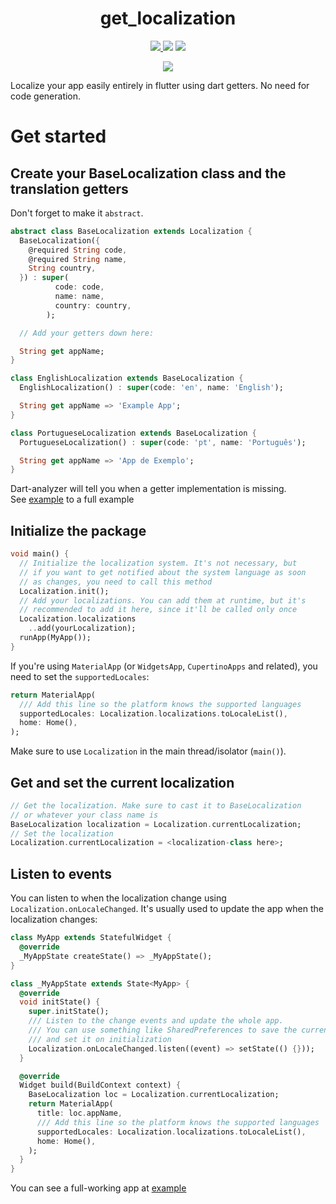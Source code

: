 <div>
  <h1 align="center">get_localization</h1>
  <p align="center" >
    <a title="Pub" href="https://pub.dartlang.org/packages/get_localization" >
      <img src="https://img.shields.io/pub/v/get_localization.svg?style=popout&include_prereleases" />
    </a>
    <a title="Github">
      <img src="https://img.shields.io/github/license/bdlukaa/get_localization" />
    </a>
    <a title="PRs are welcome">
      <img src="https://img.shields.io/badge/PRs-welcome-brightgreen.svg" />
    </a>
  <div>
  <p align="center">
    <a title="Buy me a coffee" href="https://www.buymeacoffee.com/bdlukaa">
      <img src="https://img.buymeacoffee.com/button-api/?text=Buy me a coffee&emoji=&slug=bdlukaa&button_colour=FF5F5F&font_colour=ffffff&font_family=Lato&outline_colour=000000&coffee_colour=FFDD00">
    </a>
  </p>
</div>

Localize your app easily entirely in flutter using dart getters. No need for code generation.

# Get started

## Create your BaseLocalization class and the translation getters

Don't forget to make it `abstract`.

```dart
abstract class BaseLocalization extends Localization {
  BaseLocalization({
    @required String code,
    @required String name,
    String country,
  }) : super(
          code: code,
          name: name,
          country: country,
        );

  // Add your getters down here:

  String get appName;
}

class EnglishLocalization extends BaseLocalization {
  EnglishLocalization() : super(code: 'en', name: 'English');

  String get appName => 'Example App';
}

class PortugueseLocalization extends BaseLocalization {
  PortugueseLocalization() : super(code: 'pt', name: 'Português');

  String get appName => 'App de Exemplo';
}
```

Dart-analyzer will tell you when a getter implementation is missing.\
See [example](example/lib/langs/lang.dart) to a full example

## Initialize the package

```dart
void main() {
  // Initialize the localization system. It's not necessary, but
  // if you want to get notified about the system language as soon
  // as changes, you need to call this method
  Localization.init();
  // Add your localizations. You can add them at runtime, but it's
  // recommended to add it here, since it'll be called only once
  Localization.localizations
    ..add(yourLocalization);
  runApp(MyApp());
}
```

If you're using `MaterialApp` (or `WidgetsApp`, `CupertinoApps` and related), you need to set the `supportedLocales`:

```dart
return MaterialApp(
  /// Add this line so the platform knows the supported languages
  supportedLocales: Localization.localizations.toLocaleList(),
  home: Home(),
);
```

Make sure to use `Localization` in the main thread/isolator (`main()`).

## Get and set the current localization

```dart
// Get the localization. Make sure to cast it to BaseLocalization
// or whatever your class name is
BaseLocalization localization = Localization.currentLocalization;
// Set the localization
Localization.currentLocalization = <localization-class here>;
```

## Listen to events

You can listen to when the localization change using `Localization.onLocaleChanged`. It's usually used to update the app when the localization changes:

```dart
class MyApp extends StatefulWidget {
  @override
  _MyAppState createState() => _MyAppState();
}

class _MyAppState extends State<MyApp> {
  @override
  void initState() {
    super.initState();
    /// Listen to the change events and update the whole app.
    /// You can use something like SharedPreferences to save the current language
    /// and set it on initialization
    Localization.onLocaleChanged.listen((event) => setState(() {}));
  }

  @override
  Widget build(BuildContext context) {
    BaseLocalization loc = Localization.currentLocalization;
    return MaterialApp(
      title: loc.appName,
      /// Add this line so the platform knows the supported languages
      supportedLocales: Localization.localizations.toLocaleList(),
      home: Home(),
    );
  }
}
```

You can see a full-working app at [example](example/)